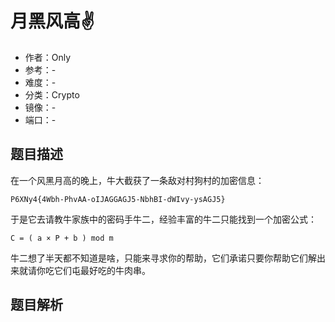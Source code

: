 # 月黑风高✌

- 作者：Only
- 参考：-
- 难度：-
- 分类：Crypto
- 镜像：-
- 端口：-

## 题目描述

在一个风黑月高的晚上，牛大截获了一条敌对村狗村的加密信息：

```
P6XNy4{4Wbh-PhvAA-oIJAGGAGJ5-NbhBI-dWIvy-ysAGJ5}
```

于是它去请教牛家族中的密码手牛二，经验丰富的牛二只能找到一个加密公式：

```
C = ( a × P + b ) mod m
```

牛二想了半天都不知道是啥，只能来寻求你的帮助，它们承诺只要你帮助它们解出来就请你吃它们屯最好吃的牛肉串。

## 题目解析

<analysis>
